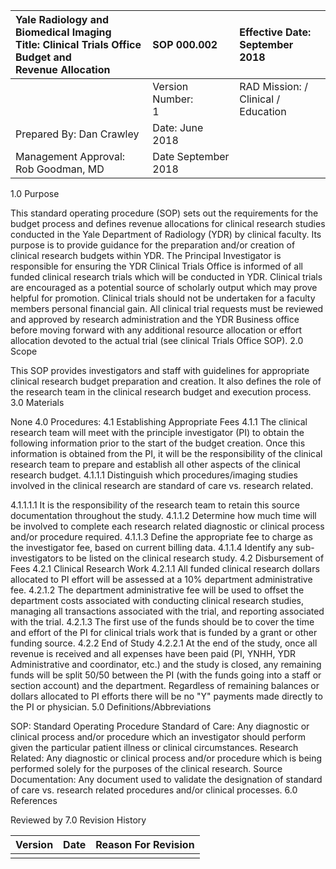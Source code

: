 | Yale Radiology and Biomedical Imaging <br> Title: Clinical Trials Office Budget and <br> Revenue Allocation | SOP 000.002 | Effective Date: <br> September 2018 |
| :-- | :-- | :-- |
|  | Version Number: <br> 1 | RAD Mission: / Clinical / <br> Education |
| Prepared By: Dan Crawley | Date: June 2018 |  |
| Management Approval: Rob Goodman, MD | Date September 2018 |  |

1.0 Purpose

This standard operating procedure (SOP) sets out the requirements for the budget process and defines revenue allocations for clinical research studies conducted in the Yale Department of Radiology (YDR) by clinical faculty. Its purpose is to provide guidance for the preparation and/or creation of clinical research budgets within YDR. The Principal Investigator is responsible for ensuring the YDR Clinical Trials Office is informed of all funded clinical research trials which will be conducted in YDR. Clinical trials are encouraged as a potential source of scholarly output which may prove helpful for promotion. Clinical trials should not be undertaken for a faculty members personal financial gain. All clinical trial requests must be reviewed and approved by research administration and the YDR Business office before moving forward with any additional resource allocation or effort allocation devoted to the actual trial (see clinical Trials Office SOP).
2.0 Scope

This SOP provides investigators and staff with guidelines for appropriate clinical research budget preparation and creation. It also defines the role of the research team in the clinical research budget and execution process.
3.0 Materials

None
4.0 Procedures:
4.1 Establishing Appropriate Fees
4.1.1 The clinical research team will meet with the principle investigator (PI) to obtain the following information prior to the start of the budget creation. Once this information is obtained from the PI, it will be the responsibility of the clinical research team to prepare and establish all other aspects of the clinical research budget.
4.1.1.1 Distinguish which procedures/imaging studies involved in the clinical research are standard of care vs. research related.

4.1.1.1.1 It is the responsibility of the research team to retain this source documentation throughout the study.
4.1.1.2 Determine how much time will be involved to complete each research related diagnostic or clinical process and/or procedure required.
4.1.1.3 Define the appropriate fee to charge as the investigator fee, based on current billing data.
4.1.1.4 Identify any sub-investigators to be listed on the clinical research study.
4.2 Disbursement of Fees
4.2.1 Clinical Research Work
4.2.1.1 All funded clinical research dollars allocated to PI effort will be assessed at a $10 \%$ department administrative fee.
4.2.1.2 The department administrative fee will be used to offset the department costs associated with conducting clinical research studies, managing all transactions associated with the trial, and reporting associated with the trial.
4.2.1.3 The first use of the funds should be to cover the time and effort of the PI for clinical trials work that is funded by a grant or other funding source.
4.2.2 End of Study
4.2.2.1 At the end of the study, once all revenue is received and all expenses have been paid (PI, YNHH, YDR Administrative and coordinator, etc.) and the study is closed, any remaining funds will be split 50/50 between the PI (with the funds going into a staff or section account) and the department. Regardless of remaining balances or dollars allocated to PI efforts there will be no "Y" payments made directly to the PI or physician.
5.0 Definitions/Abbreviations

SOP: Standard Operating Procedure
Standard of Care: Any diagnostic or clinical process and/or procedure which an investigator should perform given the particular patient illness or clinical circumstances.
Research Related: Any diagnostic or clinical process and/or procedure which is being performed solely for the purposes of the clinical research.
Source Documentation: Any document used to validate the designation of standard of care vs. research related procedures and/or clinical processes.
6.0 References

Reviewed by
7.0 Revision History

| Version | Date | Reason For Revision |
| :-- | :-- | :-- |
|  |  |  |